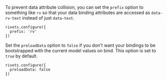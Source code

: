 To prevent data attribute collision, you can set the `prefix` option to something like `rv` so that your data binding attributes are accessed as `data-rv-text` instead of just `data-text`.

    rivets.configure({
      prefix: 'rv'
    })

Set the `preloadData` option to `false` if you don't want your bindings to be bootstrapped with the current model values on bind. This option is set to `true` by default.

    rivets.configure({
      preloadData: false
    })
